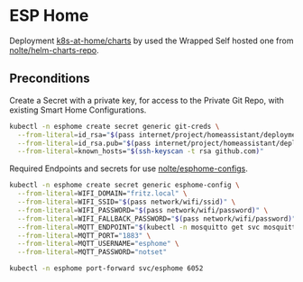 # ESP Home

<!--description-start-->
Deployment [k8s-at-home/charts](https://github.com/k8s-at-home/charts/tree/master/charts/stable/esphome) by used the Wrapped Self hosted one from [nolte/helm-charts-repo](https://github.com/nolte/helm-charts-repo/tree/main/charts/stable/esphome).
<!--description-end-->

## Preconditions 

Create a Secret with a private key, for access to the Private Git Repo, with existing Smart Home Configurations.

<!--preconditions-git-creds-start-->
```sh
kubectl -n esphome create secret generic git-creds \
  --from-literal=id_rsa="$(pass internet/project/homeassistant/deploymentkey/id_rsa)" \
  --from-literal=id_rsa.pub="$(pass internet/project/homeassistant/deploymentkey/id_rsa.pub)" \
  --from-literal=known_hosts="$(ssh-keyscan -t rsa github.com)"
```
<!--preconditions-git-creds-end-->

Required Endpoints and secrets for use [nolte/esphome-configs](https://github.com/nolte/esphome-configs).

<!--preconditions-esphome-config-start-->
```sh
kubectl -n esphome create secret generic esphome-config \
  --from-literal=WIFI_DOMAIN="fritz.local" \
  --from-literal=WIFI_SSID="$(pass network/wifi/ssid)" \
  --from-literal=WIFI_PASSWORD="$(pass network/wifi/password)" \
  --from-literal=WIFI_FALLBACK_PASSWORD="$(pass network/wifi/password)" \
  --from-literal=MQTT_ENDPOINT="$(kubectl -n mosquitto get svc mosquitto -ojson | jq -r '.status.loadBalancer.ingress[0].ip')" \
  --from-literal=MQTT_PORT="1883" \
  --from-literal=MQTT_USERNAME="esphome" \
  --from-literal=MQTT_PASSWORD="notset" 
```
<!--preconditions-esphome-config-end-->

<!--port-forward-start-->
```sh
kubectl -n esphome port-forward svc/esphome 6052
```
<!--port-forward-end-->